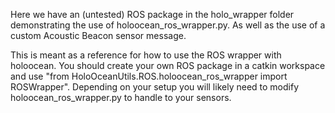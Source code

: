 Here we have an (untested) ROS package in the holo_wrapper folder demonstrating the use of holoocean_ros_wrapper.py. As well as the use of a custom Acoustic Beacon sensor message.

This is meant as a reference for how to use the ROS wrapper with holoocean. You should create your own ROS package in a catkin workspace and use "from HoloOceanUtils.ROS.holoocean_ros_wrapper import ROSWrapper". Depending on your setup you will likely need to modify holoocean_ros_wrapper.py to handle to your sensors.